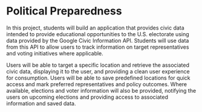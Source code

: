 # Political Preparedness

In this project, students will build an application that provides civic data intended to provide educational opportunities to the U.S. electorate using data provided by the Google Civic Information API. Students will use data from this API to allow users to track information on target representatives and voting initiatives where applicable.

Users will be able to target a specific location and retrieve the associated civic data, displaying it to the user, and providing a clean user experience for consumption. Users will be able to save predefined locations for quick access and mark preferred representatives and policy outcomes. Where available, elections and voter information will also be provided, notifying the users on upcoming elections and providing access to associated information and saved data.
